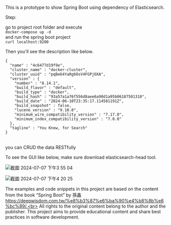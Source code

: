 
This is a prototype to show Spring Boot using dependency of Elasticsearch.<br>

Step:<br>

go to project root folder and execute<br>
  ```docker-compose up -d```<br>
and run the spring boot project<br>
  ```curl localhost:9200```<br>

Then you'll see the description like below.<br>
```
{
  "name" : "4c6477d19f9e",
  "cluster_name" : "docker-cluster",
  "cluster_uuid" : "pqBe64YaRg6OsV4FGPjOXA",
  "version" : {
    "number" : "8.14.1",
    "build_flavor" : "default",
    "build_type" : "docker",
    "build_hash" : "93a57a1a76f556d8aee6a90d1a95b06187501310",
    "build_date" : "2024-06-10T23:35:17.114581191Z",
    "build_snapshot" : false,
    "lucene_version" : "9.10.0",
    "minimum_wire_compatibility_version" : "7.17.0",
    "minimum_index_compatibility_version" : "7.0.0"
  },
  "tagline" : "You Know, for Search"
}
```
<br>
you can CRUD the data RESTfully<br>


To see the GUI like below, make sure download elasticsearch-head tool.<br>

![截圖 2024-07-07 下午3 55 04](https://github.com/Sparkobsecju/Ch19SpringBootUsingElasticsearchBuiltWithDocker/assets/160079818/236048f3-6d17-438f-a1b2-5c09b16be271)

![截圖 2024-07-07 下午4 20 25](https://github.com/Sparkobsecju/Ch19SpringBootUsingElasticsearchBuiltWithDocker/assets/160079818/08bd0f92-40d2-4eb5-a137-7198054788ba)

The examples and code snippets in this project are based on the content from the book “Spring Boot” by 孫鑫 <br>https://deepwisdom.com.tw/%e8%b3%87%e6%ba%90%e4%b8%8b%e8%bc%89/.<br> All rights to the original content belong to the author and the publisher. This project aims to provide educational content and share best practices in software development.

